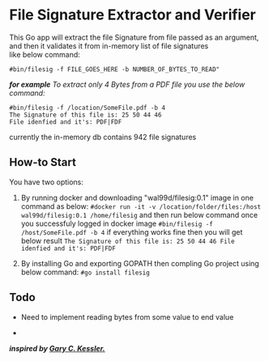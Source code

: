 # File Signature Extractor and Verifier
This Go app will extract the file Signature from file passed as an argument, and then it validates it from in-memory list of file signatures  
like below command:
```
#bin/filesig -f FILE_GOES_HERE -b NUMBER_OF_BYTES_TO_READ"
```
***for example***
*To extract only 4 Bytes from a PDF file you use the below command:*

```
#bin/filesig -f /location/SomeFile.pdf -b 4
The Signature of this file is: 25 50 44 46
File idenfied and it's: PDF|FDF
```
currently the in-memory db contains 942 file signatures

## How-to Start

You have two options:
1. By running docker and downloading "wal99d/filesig:0.1" image in one command as below:
`#docker run -it -v /location/folder/files:/host wal99d/filesig:0.1 /home/filesig`
 and then run below command once you successfuly logged in docker image
 `#bin/filesig -f /host/SomeFile.pdf -b 4`
 if everything works fine then you will get below result
 `The Signature of this file is: 25 50 44 46
 File idenfied and it's: PDF|FDF`

2. By installing Go and exporting GOPATH then compling Go project using below command:
`#go install filesig`

## Todo

* Need to implement reading bytes from some value to end value

-
***inspired by [Gary C. Kessler.](http://www.garykessler.net/library/file_sigs.html)***
